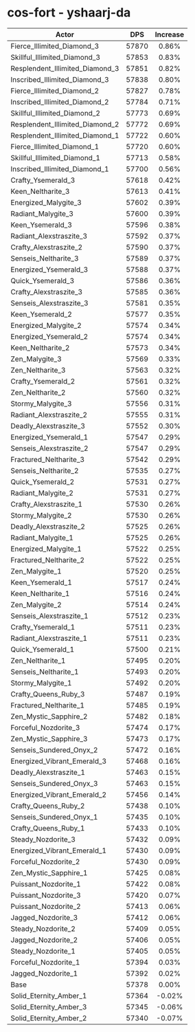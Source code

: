 # cos-fort - yshaarj-da
| Actor | DPS | Increase |
|---|:---:|:---:|
|Fierce_Illimited_Diamond_3|57870|0.86%|
|Skillful_Illimited_Diamond_3|57853|0.83%|
|Resplendent_Illimited_Diamond_3|57851|0.82%|
|Inscribed_Illimited_Diamond_3|57838|0.80%|
|Fierce_Illimited_Diamond_2|57827|0.78%|
|Inscribed_Illimited_Diamond_2|57784|0.71%|
|Skillful_Illimited_Diamond_2|57773|0.69%|
|Resplendent_Illimited_Diamond_2|57772|0.69%|
|Resplendent_Illimited_Diamond_1|57722|0.60%|
|Fierce_Illimited_Diamond_1|57720|0.60%|
|Skillful_Illimited_Diamond_1|57713|0.58%|
|Inscribed_Illimited_Diamond_1|57700|0.56%|
|Crafty_Ysemerald_3|57618|0.42%|
|Keen_Neltharite_3|57613|0.41%|
|Energized_Malygite_3|57602|0.39%|
|Radiant_Malygite_3|57600|0.39%|
|Keen_Ysemerald_3|57596|0.38%|
|Radiant_Alexstraszite_3|57592|0.37%|
|Crafty_Alexstraszite_2|57590|0.37%|
|Senseis_Neltharite_3|57589|0.37%|
|Energized_Ysemerald_3|57588|0.37%|
|Quick_Ysemerald_3|57586|0.36%|
|Crafty_Alexstraszite_3|57585|0.36%|
|Senseis_Alexstraszite_3|57581|0.35%|
|Keen_Ysemerald_2|57577|0.35%|
|Energized_Malygite_2|57574|0.34%|
|Energized_Ysemerald_2|57574|0.34%|
|Keen_Neltharite_2|57573|0.34%|
|Zen_Malygite_3|57569|0.33%|
|Zen_Neltharite_3|57563|0.32%|
|Crafty_Ysemerald_2|57561|0.32%|
|Zen_Neltharite_2|57560|0.32%|
|Stormy_Malygite_3|57556|0.31%|
|Radiant_Alexstraszite_2|57555|0.31%|
|Deadly_Alexstraszite_3|57552|0.30%|
|Energized_Ysemerald_1|57547|0.29%|
|Senseis_Alexstraszite_2|57547|0.29%|
|Fractured_Neltharite_3|57542|0.29%|
|Senseis_Neltharite_2|57535|0.27%|
|Quick_Ysemerald_2|57531|0.27%|
|Radiant_Malygite_2|57531|0.27%|
|Crafty_Alexstraszite_1|57530|0.26%|
|Stormy_Malygite_2|57530|0.26%|
|Deadly_Alexstraszite_2|57525|0.26%|
|Radiant_Malygite_1|57525|0.26%|
|Energized_Malygite_1|57522|0.25%|
|Fractured_Neltharite_2|57522|0.25%|
|Zen_Malygite_1|57520|0.25%|
|Keen_Ysemerald_1|57517|0.24%|
|Keen_Neltharite_1|57516|0.24%|
|Zen_Malygite_2|57514|0.24%|
|Senseis_Alexstraszite_1|57512|0.23%|
|Crafty_Ysemerald_1|57511|0.23%|
|Radiant_Alexstraszite_1|57511|0.23%|
|Quick_Ysemerald_1|57500|0.21%|
|Zen_Neltharite_1|57495|0.20%|
|Senseis_Neltharite_1|57493|0.20%|
|Stormy_Malygite_1|57492|0.20%|
|Crafty_Queens_Ruby_3|57487|0.19%|
|Fractured_Neltharite_1|57485|0.19%|
|Zen_Mystic_Sapphire_2|57482|0.18%|
|Forceful_Nozdorite_3|57474|0.17%|
|Zen_Mystic_Sapphire_3|57473|0.17%|
|Senseis_Sundered_Onyx_2|57472|0.16%|
|Energized_Vibrant_Emerald_3|57468|0.16%|
|Deadly_Alexstraszite_1|57463|0.15%|
|Senseis_Sundered_Onyx_3|57463|0.15%|
|Energized_Vibrant_Emerald_2|57456|0.14%|
|Crafty_Queens_Ruby_2|57438|0.10%|
|Senseis_Sundered_Onyx_1|57435|0.10%|
|Crafty_Queens_Ruby_1|57433|0.10%|
|Steady_Nozdorite_3|57432|0.09%|
|Energized_Vibrant_Emerald_1|57430|0.09%|
|Forceful_Nozdorite_2|57430|0.09%|
|Zen_Mystic_Sapphire_1|57425|0.08%|
|Puissant_Nozdorite_1|57422|0.08%|
|Puissant_Nozdorite_3|57420|0.07%|
|Puissant_Nozdorite_2|57413|0.06%|
|Jagged_Nozdorite_3|57412|0.06%|
|Steady_Nozdorite_2|57409|0.05%|
|Jagged_Nozdorite_2|57406|0.05%|
|Steady_Nozdorite_1|57405|0.05%|
|Forceful_Nozdorite_1|57394|0.03%|
|Jagged_Nozdorite_1|57392|0.02%|
|Base|57378|0.00%|
|Solid_Eternity_Amber_1|57364|-0.02%|
|Solid_Eternity_Amber_3|57345|-0.06%|
|Solid_Eternity_Amber_2|57340|-0.07%|
